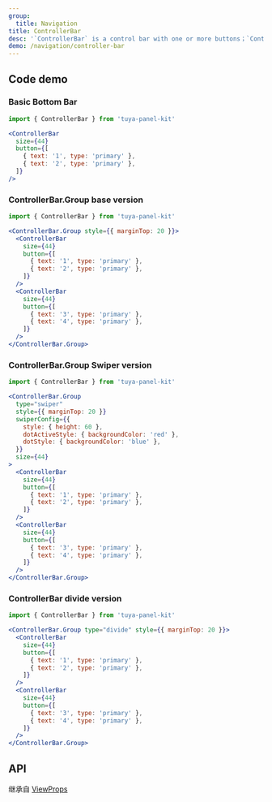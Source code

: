 ```yaml
---
group:
  title: Navigation
title: ControllerBar
desc: '`ControllerBar` is a control bar with one or more buttons；`ControllerBar.Group` is a collection of control bars.'
demo: /navigation/controller-bar
---
```


## Code demo

### Basic Bottom Bar

```jsx
import { ControllerBar } from 'tuya-panel-kit'

<ControllerBar
  size={44}
  button={[
    { text: '1', type: 'primary' },
    { text: '2', type: 'primary' },
  ]}
/>
```

### ControllerBar.Group base version

```jsx
import { ControllerBar } from 'tuya-panel-kit'

<ControllerBar.Group style={{ marginTop: 20 }}>
  <ControllerBar
    size={44}
    button={[
      { text: '1', type: 'primary' },
      { text: '2', type: 'primary' },
    ]}
  />
  <ControllerBar
    size={44}
    button={[
      { text: '3', type: 'primary' },
      { text: '4', type: 'primary' },
    ]}
  />
</ControllerBar.Group>
```

### ControllerBar.Group Swiper version

```jsx
import { ControllerBar } from 'tuya-panel-kit'

<ControllerBar.Group
  type="swiper"
  style={{ marginTop: 20 }}
  swiperConfig={{
    style: { height: 60 },
    dotActiveStyle: { backgroundColor: 'red' },
    dotStyle: { backgroundColor: 'blue' },
  }}
  size={44}
>
  <ControllerBar
    size={44}
    button={[
      { text: '1', type: 'primary' },
      { text: '2', type: 'primary' },
    ]}
  />
  <ControllerBar
    size={44}
    button={[
      { text: '3', type: 'primary' },
      { text: '4', type: 'primary' },
    ]}
  />
</ControllerBar.Group>
```

### ControllerBar divide version

```jsx
import { ControllerBar } from 'tuya-panel-kit'

<ControllerBar.Group type="divide" style={{ marginTop: 20 }}>
  <ControllerBar
    size={44}
    button={[
      { text: '1', type: 'primary' },
      { text: '2', type: 'primary' },
    ]}
  />
  <ControllerBar
    size={44}
    button={[
      { text: '3', type: 'primary' },
      { text: '4', type: 'primary' },
    ]}
  />
</ControllerBar.Group>
```

## API

继承自 [ViewProps](https://reactnative.dev/docs/view#props)

<API name="ControllerBarProps" />
